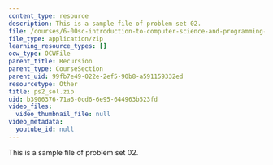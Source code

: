 ```yaml
---
content_type: resource
description: This is a sample file of problem set 02.
file: /courses/6-00sc-introduction-to-computer-science-and-programming-spring-2011/b390637671a60cd66e95644963b523fd_ps2_sol.zip
file_type: application/zip
learning_resource_types: []
ocw_type: OCWFile
parent_title: Recursion
parent_type: CourseSection
parent_uid: 99fb7e49-022e-2ef5-90b8-a591159332ed
resourcetype: Other
title: ps2_sol.zip
uid: b3906376-71a6-0cd6-6e95-644963b523fd
video_files:
  video_thumbnail_file: null
video_metadata:
  youtube_id: null
---
```

This is a sample file of problem set 02.

